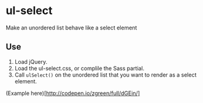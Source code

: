 ul-select
=========

Make an unordered list behave like a select element

## Use

1. Load jQuery.
2. Load the ul-select.css, or complile the Sass partial.
3. Call `ulSelect()` on the unordered list that you want to render as a select element.

(Example here)[http://codepen.io/zgreen/full/dGEin/]
